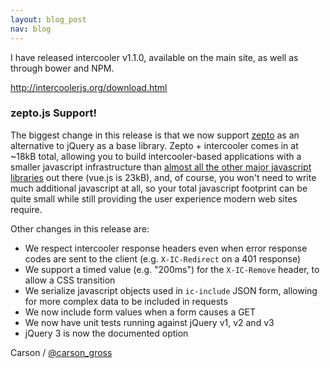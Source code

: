 ```yaml
---
layout: blog_post
nav: blog
---
```


I have released intercooler v1.1.0, available on the main site, as well as through bower and NPM.

  <http://intercoolerjs.org/download.html>


### zepto.js Support!

The biggest change in this release is that we now support [zepto](https://zeptojs.org) as an alternative to jQuery
as a base library.  Zepto + intercooler comes in at ~18kB total, allowing you to build intercooler-based applications
with a smaller javascript infrastructure than [almost all the other major javascript libraries](https://gist.github.com/Restuta/cda69e50a853aa64912d) 
out there (vue.js is 23kB), and, of course, you won't need to write much additional javascript at all, so your total
javascript footprint can be quite small while still providing the user experience modern web sites require.

Other changes in this release are:

* We respect intercooler response headers even when error response codes are sent to the client (e.g. `X-IC-Redirect` on a 401 response)
* We support a timed value (e.g. "200ms") for the `X-IC-Remove` header, to allow a CSS transition
* We serialize javascript objects used in `ic-include` JSON form, allowing for more complex data to be included in requests
* We now include form values when a form causes a GET
* We now have unit tests running against jQuery v1, v2 and v3
* jQuery 3 is now the documented option

Carson / [@carson_gross](https://twitter.com/carson_gross)